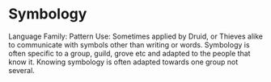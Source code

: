 # Symbology

Language Family: Pattern
Use: Sometimes applied by Druid, or Thieves alike to communicate with symbols other than writing or words. Symbology is often specific to a group, guild, grove etc and adapted to the people that know it. Knowing symbology is often adapted towards one group not several.